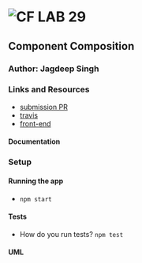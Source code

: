 # ![CF](http://i.imgur.com/7v5ASc8.png) LAB 29

## Component Composition

### Author: Jagdeep Singh

### Links and Resources

- [submission PR](https://github.com/401-advanced-javascript-js/lab-29-component-comp/pull/1)
- [travis](https://travis-ci.com/401-advanced-javascript-js/lab-29-component-comp/builds/116378123)
- [front-end](https://codesandbox.io/s/starter-code-composition-modularized-assignment-2-w1khx)

#### Documentation

<!-- - [api docs](http://xyz.com) (API servers)
- [jsdoc](http://xyz.com) (Server assignments)
- [styleguide](http://xyz.com) (React assignments) -->

### Setup

#### Running the app

- `npm start`

#### Tests

- How do you run tests? `npm test`
  <!-- - What assertions were made? -->
  <!-- - What assertions need to be / should be made? -->

#### UML

<!-- Link to an image of the UML for your application and response to events -->

